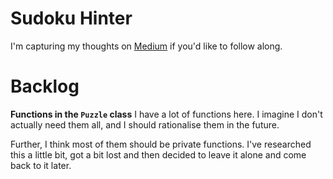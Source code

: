 # Sudoku Hinter

I'm capturing my thoughts on [Medium](https://medium.com/@CoderLyn/building-a-sudoku-hinter-part-1-6a530871198b) if you'd like to follow along.

# Backlog

**Functions in the `Puzzle` class**
I have a lot of functions here. I imagine I don't actually need them all, and I should rationalise them in the future.

Further, I think most of them should be private functions. I've researched this a little bit, got a bit lost and then decided to leave it alone and come back to it later.
